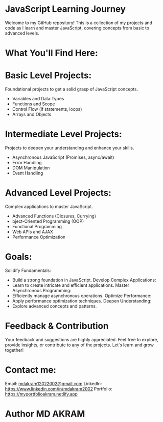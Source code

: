 # JavaScript Learning Journey
Welcome to my GitHub repository! This is a collection of my projects and code as I learn and master JavaScript, covering concepts from basic to advanced levels.

# What You'll Find Here:
# Basic Level Projects: 
Foundational projects to get a solid grasp of JavaScript concepts.
- Variables and Data Types
- Functions and Scope
- Control Flow (if statements, loops)
- Arrays and Objects

# Intermediate Level Projects: 
Projects to deepen your understanding and enhance your skills.
- Asynchronous JavaScript (Promises, async/await)
- Error Handling
- DOM Manipulation
- Event Handling

# Advanced Level Projects:
Complex applications to master JavaScript.
- Advanced Functions (Closures, Currying)
- bject-Oriented Programming (OOP)
- Functional Programming
- Web APIs and AJAX
- Performance Optimization

# Goals:
Solidify Fundamentals:
- Build a strong foundation in JavaScript.
Develop Complex Applications:
- Learn to create intricate and efficient applications.
Master Asynchronous Programming:
- Efficiently manage asynchronous operations.
Optimize Performance:
- Apply performance optimization techniques.
Deepen Understanding:
- Explore advanced concepts and patterns.

# Feedback & Contribution
Your feedback and suggestions are highly appreciated. Feel free to explore, provide insights, or contribute to any of the projects. Let's learn and grow together!

# Contact me:
Email: mdakram12022002@gmail.com 
LinkedIn: https://www.linkedin.com/in/mdakram2002
Portfolio: https://myportfolioakram.netlify.app
# Author MD AKRAM
